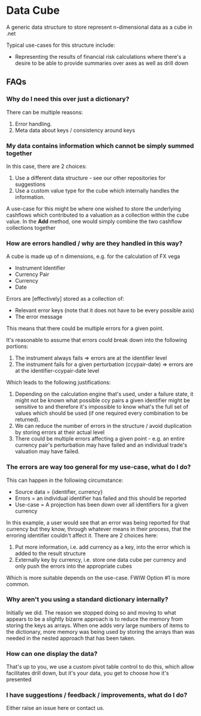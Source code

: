 # Data Cube
A generic data structure to store represent n-dimensional data as a cube in .net

Typical use-cases for this structure include:
* Representing the results of financial risk calculations where there's a desire to be able to provide summaries over axes as well as drill down

## FAQs
### Why do I need this over just a dictionary?
There can be multiple reasons:
1. Error handling.
2. Meta data about keys / consistency around keys

### My data contains information which cannot be simply summed together
In this case, there are 2 choices:

1. Use a different data structure - see our other repositories for suggestions
2. Use a custom value type for the cube which internally handles the information. 

A use-case for this might be where one wished to store the underlying cashflows which contributed to a valuation as a collection within the cube value. In the **Add** method, one would simply combine the two cashflow collections together 

### How are errors handled / why are they handled in this way?
A cube is made up of n dimensions, e.g. for the calculation of FX vega

 * Instrument Identifier
 * Currency Pair
 * Currency
 * Date
 
Errors are [effectively] stored as a collection of:

* Relevant error keys (note that it does not have to be every possible axis)
* The error message

This means that there could be multiple errors for a given point.

It's reasonable to assume that errors could break down into the following portions:

1. The instrument always fails => errors are at the identifier level
2. The instrument fails for a given perturbation (ccypair-date) => errors are at the identifier-ccypair-date level

Which leads to the following justifications:

1. Depending on the calculation engine that's used, under a failure state, it might not be known what possible ccy pairs a given identifier might be sensitive to and therefore it's impossible to know what's the full set of values which should be used (if one required every combination to be returned).
2. We can reduce the number of errors in the structure / avoid duplication by storing errors at their actual level
3. There could be multiple errors affecting a given point - e.g. an entire currency pair's perturbation may have failed and an individual trade's valuation may have failed. 

### The errors are way too general for my use-case, what do I do?
This can happen in the following circumstance:

 * Source data = {identifier, currency}
 * Errors = an individual identifier has failed and this should be reported
 * Use-case = A projection has been down over all identifiers for a given currency 

In this example, a user would see that an error was being reported for that currency but they know, through whatever means in their process, that the erroring identifier couldn't affect it. There are 2 choices here:

1. Put more information, i.e. add currency as a key, into the error which is added to the result structure
2. Externally key by currency, i.e. store one data cube per currency and only push the errors into the appropriate cubes

Which is more suitable depends on the use-case. FWIW Option #1 is more common.

### Why aren't you using a standard dictionary internally?
Initially we did. The reason we stopped doing so and moving to what appears to be a slightly bizarre approach is to reduce the memory from storing the keys as arrays. When one adds very large numbers of items to the dictionary, more memory was being used by storing the arrays than was needed in the nested approach that has been taken.

### How can one display the data?
That's up to you, we use a custom pivot table control to do this, which allow facilitates drill down, but it's your data, you get to choose how it's presented

### I have suggestions / feedback / improvements, what do I do?
Either raise an issue here or contact us.
